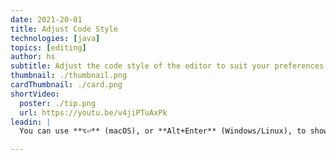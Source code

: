 ```yaml
---
date: 2021-20-01
title: Adjust Code Style
technologies: [java]
topics: [editing]
author: hs
subtitle: Adjust the code style of the editor to suit your preferences
thumbnail: ./thumbnail.png
cardThumbnail: ./card.png
shortVideo:
  poster: ./tip.png
  url: https://youtu.be/v4jiPTuAxPk
leadin: |
  You can use **⌥⏎** (macOS), or **Alt+Enter** (Windows/Linux), to show context actions for your selection and then edit the code style.

---
```

